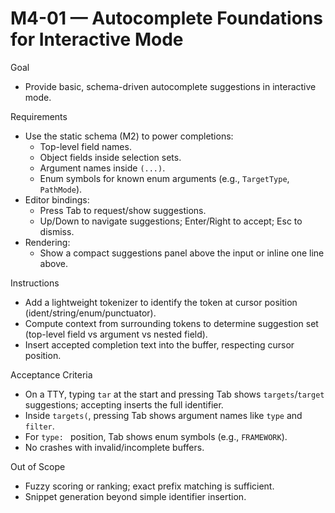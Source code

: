 # M4-01 — Autocomplete Foundations for Interactive Mode

Goal
- Provide basic, schema-driven autocomplete suggestions in interactive mode.

Requirements
- Use the static schema (M2) to power completions:
  - Top-level field names.
  - Object fields inside selection sets.
  - Argument names inside `(...)`.
  - Enum symbols for known enum arguments (e.g., `TargetType`, `PathMode`).
- Editor bindings:
  - Press Tab to request/show suggestions.
  - Up/Down to navigate suggestions; Enter/Right to accept; Esc to dismiss.
- Rendering:
  - Show a compact suggestions panel above the input or inline one line above.

Instructions
- Add a lightweight tokenizer to identify the token at cursor position (ident/string/enum/punctuator).
- Compute context from surrounding tokens to determine suggestion set (top-level field vs argument vs nested field).
- Insert accepted completion text into the buffer, respecting cursor position.

Acceptance Criteria
- On a TTY, typing `tar` at the start and pressing Tab shows `targets`/`target` suggestions; accepting inserts the full identifier.
- Inside `targets(`, pressing Tab shows argument names like `type` and `filter`.
- For `type: ` position, Tab shows enum symbols (e.g., `FRAMEWORK`).
- No crashes with invalid/incomplete buffers.

Out of Scope
- Fuzzy scoring or ranking; exact prefix matching is sufficient.
- Snippet generation beyond simple identifier insertion.
